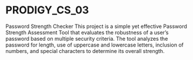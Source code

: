# PRODIGY_CS_03
Password Strength Checker  This project is a simple yet effective Password Strength Assessment Tool that evaluates the robustness of a user’s password based on multiple security criteria. The tool analyzes the password for length, use of uppercase and lowercase letters, inclusion of numbers, and special characters to determine its overall strength.
